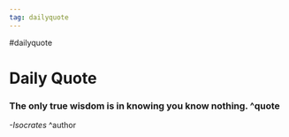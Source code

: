 ```yaml
---
tag: dailyquote
---
```


#dailyquote

# Daily Quote

### The only true wisdom is in knowing you know nothing. ^quote
*-Isocrates* ^author
